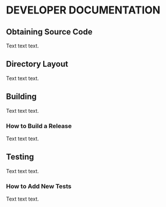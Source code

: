# DEVELOPER DOCUMENTATION

## Obtaining Source Code
Text text text.

## Directory Layout
Text text text.

## Building
Text text text.

### How to Build a Release
Text text text.


## Testing
Text text text.

### How to Add New Tests
Text text text.
